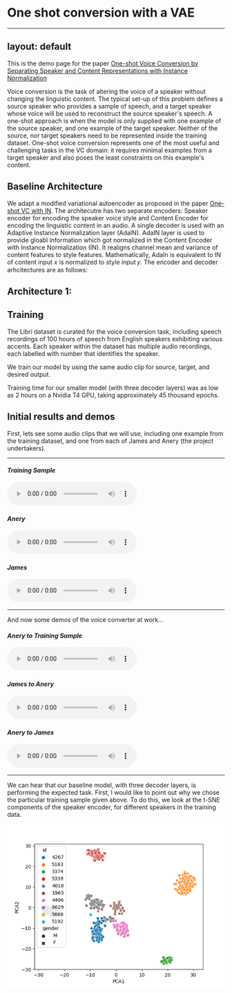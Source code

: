# One shot conversion with a VAE

---
layout: default
---
This is the demo page for the paper [One-shot Voice Conversion by Separating Speaker and Content Representations with Instance Normalization](https://arxiv.org/abs/1904.05742)
 
Voice conversion is the task of altering the voice of a speaker without changing the linguistic content. 
The typical set-up of this problem defines a source speaker who provides a sample of speech, and a target speaker 
whose voice will be used to reconstruct the source speaker's speech. A one-shot approach is when the model is only
supplied with one example of the source speaker, and one example of the target speaker. Neither of the source, nor 
target speakers need to be represented inside the training dataset. One-shot voice conversion
represents one of the most useful and challenging tasks in the VC domain: it requires minimal examples from a target 
speaker and also poses the least constraints on this example's content.

## Baseline Architecture

We adapt a modified variational autoencoder as proposed in the paper [One-shot VC with IN](https://arxiv.org/abs/1904.05742). The architecutre has two separate encoders: Speaker encoder for encoding the speaker voice style and Content Encoder for encoding the linguistic content in an audio. A single decoder is used with an Adaptive Instance Normalization layer (AdaIN). AdaIN layer is used to provide gloabl information which got normalized in the Content Encoder with Instance Normalization (IN). It realigns channel mean and variance of content features to style features. Mathematically, AdaIn is equivalent to IN of content input 𝑥 is normalized to style input 𝑦. The encoder and decoder arhcitectures are as follows:


## Architecture 1: 


## Training

The Libri dataset is curated for the voice conversion task, including
speech recordings of 100 hours of speech from English speakers exhibiting various accents. Each speaker within
the dataset has multiple audio recordings, each labelled with number that identifies the speaker.

We train our model by using the same audio clip for source, target, and desired output.

Training time for our smaller model (with three decoder layers) was as low as 2 hours on a Nvidia T4 GPU, taking 
approximately 45 thousand epochs.

## Initial results and demos

First, lets see some audio clips that we will use, including one example from the training dataset, and one from
each of James and Anery (the project undertakers).
- - -
#### *Training Sample*
<audio src="demos/audio/good_latent_5163.wav" controls preload></audio>
#### *Anery*
<audio src="demos/audio/anery_long.wav" controls preload></audio>
#### *James*
<audio src="demos/audio/james.wav" controls preload></audio>
- - -

And now some demos of the voice converter at work...

#### *Anery to Training Sample*
<audio src="demos/base/anery_to_5163.wav" controls preload></audio>
#### *James to Anery*
<audio src="demos/base/james_to_anery.wav" controls preload></audio>
#### *Anery to James*
<audio src="demos/base/anery_to_james1.wav" controls preload></audio>
- - -

We can hear that our baseline model, with three decoder layers, is performing the expected task. First, I would like
to point out why we chose the particular training sample given above. To do this, we look at the t-SNE components of 
the speaker encoder, for different speakers in the training data.

![t-sne](demos/latents.png)
